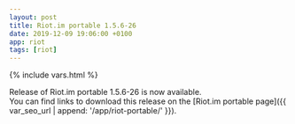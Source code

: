 ```yaml
---
layout: post
title: Riot.im portable 1.5.6-26
date: 2019-12-09 19:06:00 +0100
app: riot
tags: [riot]
---
```

{% include vars.html %}

Release of Riot.im portable 1.5.6-26 is now available.<br />
You can find links to download this release on the [Riot.im portable page]({{ var_seo_url | append: '/app/riot-portable/' }}).